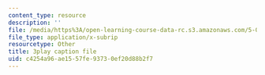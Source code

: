 ```yaml
---
content_type: resource
description: ''
file: /media/https%3A/open-learning-course-data-rc.s3.amazonaws.com/5-08j-biological-chemistry-ii-spring-2016/c4254a96ae1557fe93730ef20d88b2f7_aCdDB6AsnSY.vtt
file_type: application/x-subrip
resourcetype: Other
title: 3play caption file
uid: c4254a96-ae15-57fe-9373-0ef20d88b2f7
---
```

